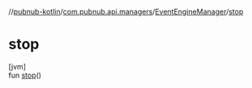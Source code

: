 //[pubnub-kotlin](../../../index.md)/[com.pubnub.api.managers](../index.md)/[EventEngineManager](index.md)/[stop](stop.md)

# stop

[jvm]\
fun [stop](stop.md)()
